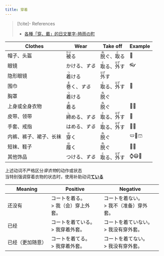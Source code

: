 ```yaml
---
title: 穿着  
---
```

> [!cite]- References  
> - [各種「穿、戴」的日文單字-時雨の町](https://www.sigure.tw/learn-japanese/mix/outside-textbooks/kiru-haku-nugu)  

| Clothes     | Wear                          | Take off                                             | Example |
| ----------- | ----------------------------- | ---------------------------------------------------- | ------- |
| 帽子、头盔       | <ruby>被<rt>かぶ</rt>る</ruby>    | <ruby>脱<rt>ぬ</rt>ぐ</ruby>、<ruby>取<rt>と</rt>る</ruby>  | 🎩      |
| 眼镜          | かける、*する*                        | <ruby>取<rt>と</rt>る</ruby>、<ruby>外<rt>はず</rt>す</ruby> | 👓      |
| 隐形眼镜        | <ruby>着<rt>つ</rt>ける</ruby>    | <ruby>外<rt>はず</rt>す</ruby>                           |         |
| 围巾          | <ruby>巻<rt>ま</rt>く</ruby>、*する*  | <ruby>取<rt>と</rt>る</ruby>、<ruby>外<rt>はず</rt>す</ruby> | 🧣      |
| 胸罩          | <ruby>着<rt>つ</rt>ける</ruby>    | <ruby>脱<rt>ぬ</rt>ぐ</ruby>                            |         |
| 上身或全身衣物     | <ruby>着<rt>き</rt>る</ruby>     | <ruby>脱<rt>ぬ</rt>ぐ</ruby>                            | 👕👗    |
| 皮带、领带       | <ruby>締<rt>し</rt>める</ruby>、*する* | <ruby>取<rt>と</rt>る</ruby>、<ruby>外<rt>はず</rt>す</ruby> | 👔      |
| 手套、戒指       | はめる、*する*                        | <ruby>取<rt>と</rt>る</ruby>、<ruby>外<rt>はず</rt>す</ruby> | 🧤💍    |
| 内裤、裤子、裙子、长袜 | <ruby>穿<rt>は</rt>く</ruby>     | <ruby>脱<rt>ぬ</rt>ぐ</ruby>                            | 🩲👖🩳  |
| 短袜、鞋子       | <ruby>履<rt>は</rt>く</ruby>     | <ruby>脱<rt>ぬ</rt>ぐ</ruby>                            | 🧦👞    |
| 其他饰品        | つける、*する*                        | <ruby>取<rt>と</rt>る</ruby>、<ruby>外<rt>はず</rt>す</ruby> | ⌚😷📿   |

上述动词不严格区分*穿衣物*的动作或状态  
当特别强调穿着衣物的状态时，使用补助动词[**ている**](../6.subsidiary_verb/ている.md)  

| Meaning  | Positive               | Negative                 |
| -------- | ---------------------- | ------------------------ |
| 还没有      | コートを着る。<br>> 我（会）穿上外套。 | コートを着ない。<br>> 我不（准备）穿外套。 |
| 已经       | コートを着ている。<br>> 我穿着外套。  | コートを着ていない。<br>> 我没有穿外套。  |
| 已经（更加随意） | コートを着てる。<br>> 我穿着外套。   | コートを着てない。<br>> 我没有穿外套。   |
